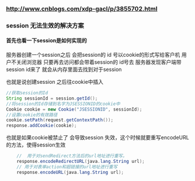 ###  http://www.cnblogs.com/xdp-gacl/p/3855702.html  
### session 无法生效的解决方案



#### 首先也看一下session是如何实现的

服务器创建一个session之后 会把session的 id 号以cookie的形式写给客户机
用户不关闭浏览器 只要再去访问都会带着session的 id号去 服务器发现客户端带session id来了
就会从内存里面去找到对于session

也就是说创建session 之后往cookie中插入

``` java
//获取session的Id
String sessionId = session.getId();
//将session的Id存储到名字为JSESSIONID的cookie中
Cookie cookie = new Cookie("JSESSIONID", sessionId);
//设置cookie的有效路径
cookie.setPath(request.getContextPath());
response.addCookie(cookie);

```

也就是如果cookie被禁止了 会导致session 失效，这个时候就要重写encodeURL的方法，使得session生效


``` java
    //  用于对sendRedirect方法后的url地址进行重写。
    response.encodeRedirectURL(java.lang.String url);
    // 用于对表单action和超链接的url地址进行重写
    response.encodeURL(java.lang.String url);

```
